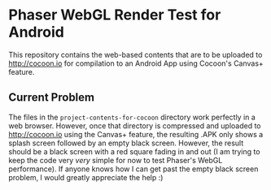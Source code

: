 # Phaser WebGL Render Test for Android

This repository contains the web-based contents that are to be uploaded to http://cocoon.io for compilation to an Android App using Cocoon's Canvas+ feature.

## Current Problem

The files in the `project-contents-for-cocoon` directory work perfectly in a web browser. However, once that directory is compressed and uploaded to http://cocoon.io using the Canvas+ feature, the resulting .APK only shows a splash screen followed by an empty black screen. However, the result should be a black screen with a red square fading in and out (I am trying to keep the code very _very_ simple for now to test Phaser's WebGL performance). If anyone knows how I can get past the empty black screen problem, I would greatly appreciate the help :)
